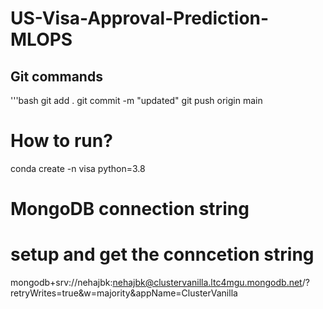 # US-Visa-Approval-Prediction-MLOPS


## Git commands
'''bash
git add .
git commit -m "updated"
git push origin main

# How to run?
conda create -n visa python=3.8

# MongoDB connection string
# setup and get the conncetion string
mongodb+srv://nehajbk:nehajbk@clustervanilla.ltc4mgu.mongodb.net/?retryWrites=true&w=majority&appName=ClusterVanilla